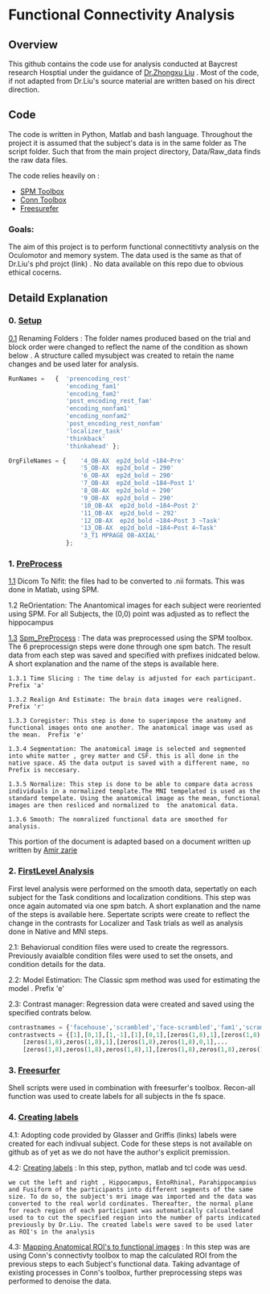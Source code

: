 # Functional Connectivity Analysis

## Overview

This github contains the code use for analysis conducted at Baycrest research Hosptial under the guidance of [Dr.Zhongxu Liu](http://psych.utoronto.ca/Neuropsychologylab/zhongxu.html) . Most of the code, if not adapted from Dr.Liu's source material are written based on his direct direction.

## Code

The code is written in Python, Matlab and bash language. Throughout the project it is assumed that the subject's data is in the same folder as The script folder. Such that from the main project directory, Data/Raw_data finds the raw data files.

The code relies heavily on :

* [SPM Toolbox](http://www.fil.ion.ucl.ac.uk/spm/)
* [Conn Toolbox](https://www.nitrc.org/projects/conn)
* [Freesurefer](https://surfer.nmr.mgh.harvard.edu/)

### Goals:

The aim of this project is to perform functional connectitivty analysis on the Oculomotor and memory system. The data used is the same as that of Dr.Liu's phd projct (link) . No data available on this repo due to obvious ethical cocerns.

## Detaild Explanation 

### 0. [Setup](https://github.com/ATajadod94/Functional-Connectivity-Analysis/tree/master/Code/0.%20Setup)

[0.1](https://github.com/ATajadod94/Functional-Connectivity-Analysis/tree/master/Code/0.%20Setup/StructCreating.m) Renaming Folders : The folder names produced based on the trial and block order were changed to reflect the name of the condition as shown below . A structure called mysubject was created to retain the name changes and be used later for analysis.


```python
RunNames =   {  'preencoding_rest'
                'encoding_fam1'
                'encoding_fam2'
                'post_encoding_rest_fam'
                'encoding_nonfam1'
                'encoding_nonfam2'
                'post_encoding_rest_nonfam'
                'localizer_task'
                'thinkback'
                'thinkahead' };

OrgFileNames = {    '4_OB-AX  ep2d_bold ~184~Pre'
                    '5_OB-AX  ep2d_bold ~ 290'
                    '6_OB-AX  ep2d_bold ~ 290'
                    '7_OB-AX  ep2d_bold ~184~Post 1'
                    '8_OB-AX  ep2d_bold ~ 290'
                    '9_OB-AX  ep2d_bold ~ 290'
                    '10_OB-AX  ep2d_bold ~184~Post 2'
                    '11_OB-AX  ep2d_bold ~ 292'
                    '12_OB-AX  ep2d_bold ~184~Post 3 ~Task'
                    '13_OB-AX  ep2d_bold ~184~Post 4~Task'
                    '3_T1 MPRAGE OB-AXIAL'
                };
```

### 1. [PreProcess](https://github.com/ATajadod94/Functional-Connectivity-Analysis/tree/master/Code/1.%20PreProcess)  


[1.1](https://github.com/ATajadod94/Functional-Connectivity-Analysis/tree/master/Code/1.%20PreProcess/1.1%20-%20Diciom%20to%20Nifi/DicomToNifti_LoopAllSubjects.m)  Dicom To Nifit: the files had to be converted to .nii formats. This was done in Matlab, using SPM.

1.2 ReOrientation: The Anantomical images for each subject were reoriented using SPM. For all Subjects, the (0,0) point was adjusted as to reflect the hippocampus

[1.3](https://github.com/ATajadod94/Functional-Connectivity-Analysis/tree/master/Code/1.%20PreProcess/1.8%20Spm_Preprocess) [Spm_PreProcess](https://github.com/ATajadod94/Functional-Connectivity-Analysis/blob/master/Code/1.%20PreProcess/1.8%20Spm_Preprocess/PostOrgLoop.m) : The data was preprocessed using the SPM toolbox. The 6 preprocessign steps were done through one spm batch. The result data from each step was saved and specified with prefixes inidcated below. A short explanation and the name of the steps is available here.


    1.3.1 Time Slicing : The time delay is adjusted for each participant. Prefix 'a'

    1.3.2 Realign And Estimate: The brain data images were realigned. Prefix 'r'

    1.3.3 Coregister: This step is done to superimpose the anatomy and functional images onto one another. The anatomical image was used as the mean.  Prefix 'e'

    1.3.4 Segmentation: The anatomical image is selected and segmented into white matter , grey matter and CSF. this is all done in the native space. AS the data output is saved with a different name, no Prefix is neccesary.

    1.3.5 Normalize: This step is done to be able to compare data across individuals in a normalized template.The MNI tempelated is used as the standard tempelate. Using the anatomical image as the mean, functional images are then resliced and normalized to  the anatomical data.

    1.3.6 Smooth: The nomralized functional data are smoothed for analysis.

This portion of the document is adapted based on a document written up written by [Amir zarie](https://www.linkedin.com/in/amir-zarie-9807b4aa/)


### 2. [FirstLevel Analysis](https://github.com/ATajadod94/Functional-Connectivity-Analysis/tree/master/Code/2.%20FirstLevel)

First level analysis were performed on the smooth data, sepertatly on each subject for the Task conditions and localization conditions. This step was once again automated via one spm batch. A short explanation and the name of the steps is available here.  Sepertate scripts were create to reflect the change in the contrasts for Localizer and Task trials as well as analysis done in Native and MNI steps.


 2.1: Behaviorual condition files were used to create the regressors. Previously avaialble condition files were used to set the onsets, and condition details for the data.

 2.2: Model Estimation: The Classic spm method was used for estimating the model . Prefix 'e'

 2.3: Contrast manager: Regression data were created and saved using the specified contrats below.




```python
contrastnames = {'facehouse','scrambled','face-scrambled','fam1','scramb1','fam2','scramb2','nonfam1','scramb3','nonfam2','scramb4'};
contrastvects = {[1],[0,1],[1,-1],[1],[0,1],[zeros(1,8),1],[zeros(1,8),0,1],...
    [zeros(1,8),zeros(1,8),1],[zeros(1,8),zeros(1,8),0,1],...
    [zeros(1,8),zeros(1,8),zeros(1,8),1],[zeros(1,8),zeros(1,8),zeros(1,8),0,1]};
```

### 3. [Freesurfer](https://github.com/ATajadod94/Functional-Connectivity-Analysis/tree/master/Code/3.%20FreeSurfer)

Shell scripts were used in combination with freesurfer's toolbox. Recon-all function was used to create labels for all subjects in the fs space.

### 4. [Creating labels](https://github.com/ATajadod94/Functional-Connectivity-Analysis/tree/master/Code/4.%20Label_Code)

   4.1: Adopting code provided by Glasser and Griffis (links) labels were created for each indivual subject. Code for these steps is not available on github as of yet as we do not have the author's explicit premission.

   4.2: [Creating labels](https://github.com/ATajadod94/Functional-Connectivity-Analysis/tree/master/Code/4.%20Label_Code/Segmenting) : In this step, python, matlab and tcl code was uesd.

    we cut the left and right , Hippocampus, EntoRhinal, Parahippocampius and Fusiform of the participants into different segments of the same size. To do so, the subject's mri image was imported and the data was converted to the real world cordinates. Thereafter, the normal plane for reach region of each participant was automatically calcualtedand used to to cut the specified region into the number of parts indicated previously by Dr.Liu. The created labels were saved to be used later as ROI's in the analysis

  4.3: [Mapping Anatomical ROI's to functional images](https://github.com/ATajadod94/Functional-Connectivity-Analysis/tree/master/Code/4.%20Label_Code/4.3%20Mapping) : In this step was are using Conn's connectivty toolbox to map the calculated ROI from the previous steps to each Subject's functional data. Taking advantage of existing processes in Conn's toolbox, further preprocessing steps was performed to denoise the data.
